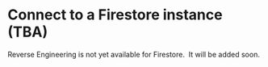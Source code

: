 # Connect to a Firestore instance (TBA)

Reverse Engineering is not yet available for Firestore.&nbsp; It will be added soon.

